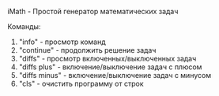 iMath - Простой генератор математических задач

Команды:
1. "info" - просмотр команд
2. "continue" - продолжить решение задач
2. "diffs" - просмотр включенных/выключенных задач
2. "diffs plus" - включение/выключение задач с плюсом
3. "diffs minus" - включение/выключение задач с минусом
5. "cls" - очистить программу от строк
